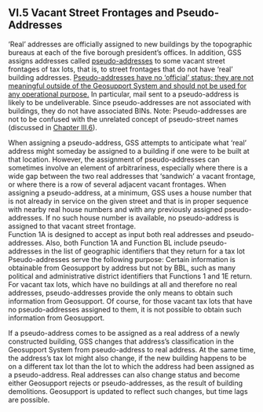 <h2>VI.5  Vacant Street Frontages and Pseudo-Addresses</h2>

‘Real’ addresses are officially assigned to new buildings by the topographic bureaus at each of the five borough president’s offices.  In addition, GSS assigns addresses called <u>pseudo-addresses</u> to some vacant street frontages of tax lots, that is, to street frontages that do not have ‘real’ building addresses.  <u>Pseudo-addresses have no ‘official’ status;  they are not meaningful outside of the Geosupport System and should not be used for any operational purpose.</u>  In particular, mail sent to a pseudo-address is likely to be undeliverable. Since pseudo-addresses are not associated with buildings, they do not have associated BINs.  Note:  Pseudo-addresses are not to be confused with the unrelated concept of pseudo-street names (discussed in [Chapter III.6](../../chapterIII/section06/)).

When assigning a pseudo-address, GSS attempts to anticipate what ‘real’ address might someday be assigned to a building if one were to be built at that location.  However, the assignment of pseudo-addresses can sometimes involve an element of arbitrariness, especially where there is a wide gap between the two real addresses that ‘sandwich’ a vacant frontage, or where there is a row of several adjacent vacant frontages. When assigning a pseudo-address, at a minimum, GSS uses a house number that is not already in service on the given street and that is in proper sequence with nearby real house numbers and with any previously assigned pseudo-addresses.  If no such house number is available, no pseudo-address is assigned to that vacant street frontage.									
Function 1A is designed to accept as input both real addresses and pseudo-addresses.  Also, both Function 1A and Function BL include pseudo-addresses in the list of geographic identifiers that they return for a tax lot  Pseudo-addresses serve the following purpose:  Certain information is obtainable from Geosupport by address but not by BBL, such as many political and administrative district identifiers that Functions 1 and 1E return.  For vacant tax lots, which have no buildings at all and therefore no real addresses, pseudo-addresses provide the only means to obtain such information from Geosupport.  Of course, for those vacant tax lots that have no pseudo-addresses assigned to them, it is not possible to obtain such information from Geosupport.

If a pseudo-address comes to be assigned as a real address of a newly constructed building, GSS changes that address’s classification in the Geosupport System from pseudo-address to real address.  At the same time, the address’s tax lot might also change, if the new building happens to be on a different tax lot than the lot to which the address had been assigned as a pseudo-address.  Real addresses can also change status and become either Geosupport rejects or pseudo-addresses, as the result of building demolitions.  Geosupport is updated to reflect such changes, but time lags are possible.
